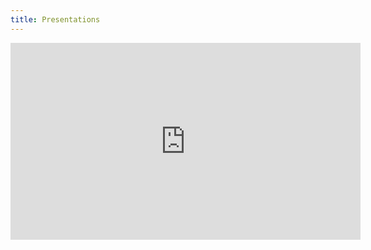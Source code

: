 ```yaml
---
title: Presentations
---
```


<iframe width="560" height="315" src="https://www.youtube.com/embed/hzk98jkGkqg" title="YouTube video player" frameborder="0" allow="accelerometer; autoplay; clipboard-write; encrypted-media; gyroscope; picture-in-picture" allowfullscreen></iframe>

